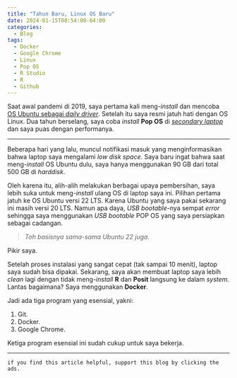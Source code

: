 ```yaml
---
title: "Tahun Baru, Linux OS Baru"
date: 2024-01-15T08:54:00-04:00
categories:
  - Blog
tags:
  - Docker
  - Google Chrome
  - Linux
  - Pop OS
  - R Studio
  - R
  - Github
---
```



Saat awal pandemi di 2019, saya pertama kali meng-*install* dan mencoba
[OS Ubuntu sebagai *daily
driver*](https://ikanx101.com/blog/review-ubuntu/). Setelah itu saya
resmi jatuh hati dengan OS Linux. Dua tahun berselang, saya coba
*install* **Pop OS** di [*secondary
laptop*](https://ikanx101.com/blog/pop-os/) dan saya puas dengan
performanya.

------------------------------------------------------------------------

Beberapa hari yang lalu, muncul notifikasi masuk yang menginformasikan
bahwa laptop saya mengalami *low disk space*. Saya baru ingat bahwa saat
meng-*install* OS Ubuntu dulu, saya hanya menggunakan 90 GB dari total
500 GB di *harddisk*.

Oleh karena itu, alih-alih melakukan berbagai upaya pembersihan, saya
lebih suka untuk meng-*install* ulang OS di laptop saya ini. Pilihan
pertama jatuh ke OS Ubuntu versi 22 LTS. Karena Ubuntu yang saya pakai
sekarang ini masih versi 20 LTS. Namun apa daya, *USB bootable*-nya
sempat *error* sehingga saya menggunakan *USB bootable* POP OS yang saya
persiapkan sebagai cadangan.

> *Toh basisnya sama-sama Ubuntu 22 juga.*

Pikir saya.

Setelah proses instalasi yang sangat cepat (tak sampai 10 menit), laptop
saya sudah bisa dipakai. Sekarang, saya akan membuat laptop saya lebih
*clean* lagi dengan tidak meng-*install* **R** dan **Posit** langsung ke
dalam *system*. Lantas bagaimana? Saya menggunakan **Docker**.

Jadi ada tiga program yang esensial, yakni:

1.  Git.
2.  Docker.
3.  Google Chrome.

Ketiga program esensial ini sudah cukup untuk saya bekerja.

------------------------------------------------------------------------

`if you find this article helpful, support this blog by clicking the ads.`
